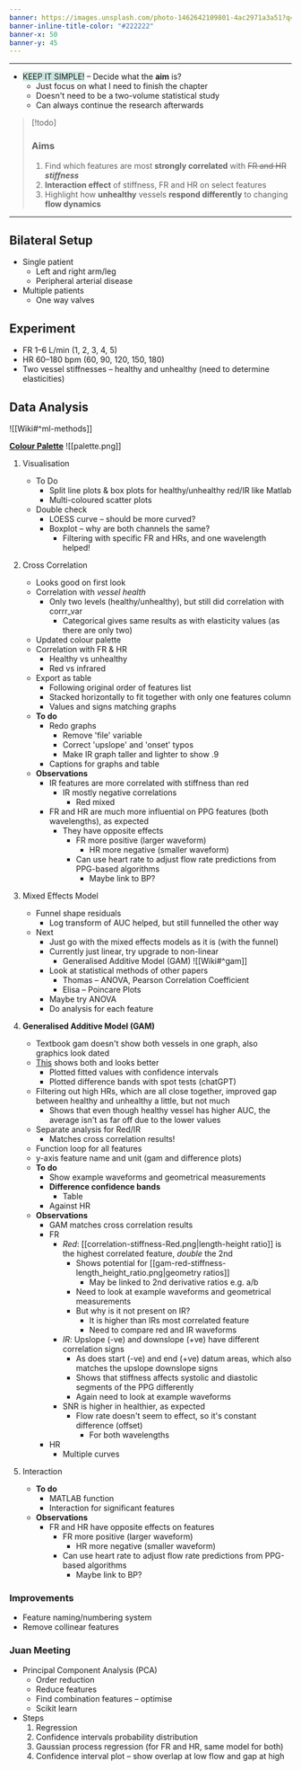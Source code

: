 ```yaml
---
banner: https://images.unsplash.com/photo-1462642109801-4ac2971a3a51?q=80&w=1673&auto=format&fit=crop&ixlib=rb-4.0.3&ixid=M3wxMjA3fDB8MHxwaG90by1wYWdlfHx8fGVufDB8fHx8fA%3D%3D
banner-inline-title-color: "#222222"
banner-x: 50
banner-y: 45
---
```

********

-  <span style="background:rgba(3, 135, 102, 0.2)">KEEP IT SIMPLE!</span> – Decide what the **aim** is?
	- Just focus on what I need to finish the chapter
	- Doesn't need to be a two-volume statistical study
	- Can always continue the research afterwards

> [!todo]
> ### Aims
> 1. Find which features are most **strongly correlated** with ~~FR and HR~~ ***stiffness***
> 2. **Interaction effect** of stiffness, FR and HR on select features
> 3. Highlight how **unhealthy** vessels **respond differently** to changing **flow dynamics**

********
## Bilateral Setup
- Single patient
	- Left and right arm/leg
	- Peripheral arterial disease
- Multiple patients
	- One way valves
## Experiment
- FR 1–6 L/min (1, 2, 3, 4, 5)
- HR 60–180 bpm (60, 90, 120, 150, 180)
- Two vessel stiffnesses – healthy and unhealthy (need to determine elasticities)
## Data Analysis
![[Wiki#^ml-methods]]

[**Colour Palette**](https://pixelied.com/colors/palette-editor/edb120-d95319-4dbeee-0072bd-60c899-d681d2)
![[palette.png]]

1. Visualisation
	- To Do
		- Split line plots & box plots for healthy/unhealthy red/IR like Matlab
		- Multi-coloured scatter plots
	- Double check
		- LOESS curve – should be more curved?
		- Boxplot – why are both channels the same?
			- Filtering with specific FR and HRs, and one wavelength helped!

2. Cross Correlation
	- Looks good on first look
	- Correlation with *vessel health*
		- Only two levels (healthy/unhealthy), but still did correlation with corrr_var
			- Categorical gives same results as with elasticity values (as there are only two)
	- Updated colour palette
	- Correlation with FR & HR
		- Healthy vs unhealthy
		- Red vs infrared
	- Export as table
		- Following original order of features list
		- Stacked horizontally to fit together with only one features column
		- Values and signs matching graphs
	- **To do**
		- Redo graphs
			- Remove 'file' variable
			- Correct 'upslope' and 'onset' typos
			- Make IR graph taller and lighter to show .9
		- Captions for graphs and table
	- **Observations**
		- IR features are more correlated with stiffness than red
			- IR mostly negative correlations
				- Red mixed
		- FR and HR are much more influential on PPG features (both wavelengths), as expected
			- They have opposite effects
				- FR more positive (larger waveform)
					- HR more negative (smaller waveform)
				- Can use heart rate to adjust flow rate predictions from PPG-based algorithms
					- Maybe link to BP?

3. Mixed Effects Model
	- Funnel shape residuals
		- Log transform of AUC helped, but still funnelled the other way
	- Next
		- Just go with the mixed effects models as it is (with the funnel)
		- Currently just linear, try upgrade to non-linear
			- Generalised Additive Model (GAM) ![[Wiki#^gam]]
		- Look at statistical methods of other papers
			- Thomas – ANOVA, Pearson Correlation Coefficient
			- Elisa – Poincare Plots
		- Maybe try ANOVA
		- Do analysis for each feature

4. **Generalised Additive Model (GAM)**
	- Textbook gam doesn't show both vessels in one graph, also graphics look dated
	- [This](https://stackoverflow.com/questions/75502600/visualize-generalized-additive-model-gam-in-r) shows both and looks better
		- Plotted fitted values with confidence intervals
		- Plotted difference bands with spot tests (chatGPT)
	- Filtering out high HRs, which are all close together, improved gap between healthy and unhealthy a little, but not much
		- Shows that even though healthy vessel has higher AUC, the average isn't as far off due to the lower values
	- Separate analysis for Red/IR
		- Matches cross correlation results!
	- Function loop for all features
	- y-axis feature name and unit (gam and difference plots)
	- **To do**
		- Show example waveforms and geometrical measurements
		- **Difference confidence bands**
			- Table
		- Against HR
	- **Observations**
		- GAM matches cross correlation results
		- FR
			- *Red*: [[correlation-stiffness-Red.png|length-height ratio]] is the highest correlated feature, *double* the 2nd
				- Shows potential for [[gam-red-stiffness-length_height_ratio.png|geometry ratios]]
					- May be linked to 2nd derivative ratios e.g. a/b
				- Need to look at example waveforms and geometrical measurements
				- But why is it not present on IR?
					- It is higher than IRs most correlated feature
					- Need to compare red and IR waveforms
			- *IR*: Upslope (-ve) and downslope (+ve) have different correlation signs
				- As does start (-ve) and end (+ve) datum areas, which also matches the upslope downslope signs
				- Shows that stiffness affects systolic and diastolic segments of the PPG differently 
				- Again need to look at example waveforms
			- SNR is higher in healthier, as expected
				- Flow rate doesn't seem to effect, so it's constant difference (offset)
					- For both wavelengths
		- HR
			- Multiple curves

5. Interaction 
	- **To do**
		- MATLAB function
		- Interaction for significant features
	- **Observations**
		- FR and HR have opposite effects on features
			- FR more positive (larger waveform)
				- HR more negative (smaller waveform)
			- Can use heart rate to adjust flow rate predictions from PPG-based algorithms
				- Maybe link to BP?
### Improvements
- Feature naming/numbering system
- Remove collinear features

### Juan Meeting
- Principal Component Analysis (PCA)
	- Order reduction
	- Reduce features
	- Find combination features – optimise
	- Scikit learn
- Steps
	1. Regression
	2. Confidence intervals probability distribution
	3. Gaussian process regression (for FR and HR, same model for both)
	4. Confidence interval plot – show overlap at low flow and gap at high